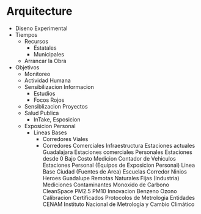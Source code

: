 # Arquitecture

- Diseno Experimental
- Tiempos
  - Recursos
    - Estatales
    - Municipales
  - Arrancar la Obra
- Objetivos
  - Monitoreo
  - Actividad Humana
  - Sensibilizacion Informacion
    - Estudios
    - Focos Rojos
  - Sensiblizacion Proyectos
  - Salud Publica
    - InTake, Esposicion
  - Exposicion Personal
    - Lineas Bases
      - Corredores Viales
      - Corredores Comerciales
Infraestructura
Estaciones actuales Guadalajara
Estaciones comerciales
Personales
Estaciones desde 0 Bajo Costo
Medicion
Contador de Vehiculos
Estaciones
Personal (Equipos de Exposicion Personal)
Linea Base
Ciudad (Fuentes de Area)
Escuelas
Corredor Ninios Heroes Guadalupe
Remotas
Naturales
Fijas (Industria)
Mediciones Contaminantes
Monoxido de Carbono
CleanSpace
PM2.5
PM10
Innovacion
Benzeno
Ozono
Calibracion
Certificados
Protocolos de Metrologia
Entidades
CENAM
Instituto Nacional de Metrología y Cambio Climático
